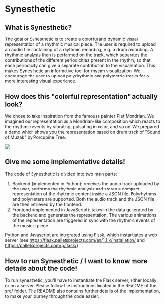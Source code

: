 # Synesthetic

## What is Synesthetic?

The goal of Synesthetic is to create a colorful and dynamic visual representation of a rhythmic musical piece. The user is required to upload an audio file containing of a rhythmic recording, e.g. a drum recording. A rhythmic analysis then is performed on the track, which separates the contributions of the different periodicities present in the rhythm, so that each periodicity can give a separate contribution to the visualization. This makes Synesthetic an informative tool for rhythm visualization. We encourage the user to upload polyrhythmic and polymetric tracks for a more interesting visual experience.

## How does this "colorful representation" actually look?

We chose to take inspiration from the famouse painter Piet Mondrian. We imagined our representation as a Mondrian-like composition which reacts to the rhythmic events by vibrating, pulsating in color, and so on. We prepared a demo which shows you the representation based on drum track of "Sound of Muzak" by Porcupine Tree.   

[![](http://img.youtube.com/vi/CIWOzm0pQt0/0.jpg)](http://www.youtube.com/watch?v=CIWOzm0pQt0 "")


## Give me some implementative details!

The code of Synesthetic is divided into two main parts:
1. Backend (implemented in Python): receives the audio track uploaded by the user, performs the rhythmic analysis and stores a compact representation of the rhythmic content inside a JSON file. Polyrhythms and polymeters are supported. Both the audio track and the JSON file are then retrieved by the frontend.
2. Frontend (implemented in JavaScript): takes in the data generated by the backend and generates the representation. The various animations of the representation are triggered in sync with the rhythmic events of the musical piece.

Python and Javascript are integrated using Flask, which instantiates a web server (see https://flask.palletsprojects.com/en/1.1.x/installation/ and https://palletsprojects.com/p/flask/)

## How to run Synesthetic / I want to know more details about the code!
To run synesthetic, you'll have to instantiate the Flask server, either locally or on a server. Please follow the instructions located in the README of the src/ folder. The README also contains further details of the implementation, to make your journey through the code easier.
